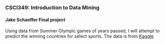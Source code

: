 ### CSCI349: Introduction to Data Mining

#### Jake Schaeffer Final project

Using data from Summer Olympic games of years passed, 
I will attempt to predict the winning countries for select sports.
The data is from [Kaggle](https://www.kaggle.com/the-guardian/olympic-games/data)
